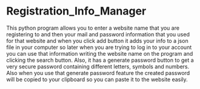 # Registration_Info_Manager
This python program allows you to enter a website name that you are registering to and then your mail and password information that you used for that website and when you click add button it adds your info to a json file in your computer so later when you are trying to log in to your account you can use that information writing the website name on the program and clicking the search button. Also, it has a generate password button to get a very secure password containing different letters, symbols and numbers. Also when you use that generate password feature the created password will be copied to your clipboard so you can paste it to the website easily. 
